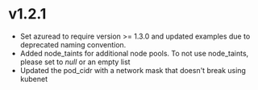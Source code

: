 # v1.2.1

- Set azuread to require version >= 1.3.0 and updated examples due to deprecated naming convention.
- Added node_taints for additional node pools. To not use node_taints, please set to _null_ or an empty list
- Updated the pod_cidr with a network mask that doesn't break using kubenet